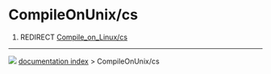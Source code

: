 # CompileOnUnix/cs
1.  REDIRECT [Compile\_on\_Linux/cs](Compile_on_Linux/cs.md)



---
![](images/Right_arrow.png) [documentation index](../README.md) > CompileOnUnix/cs
